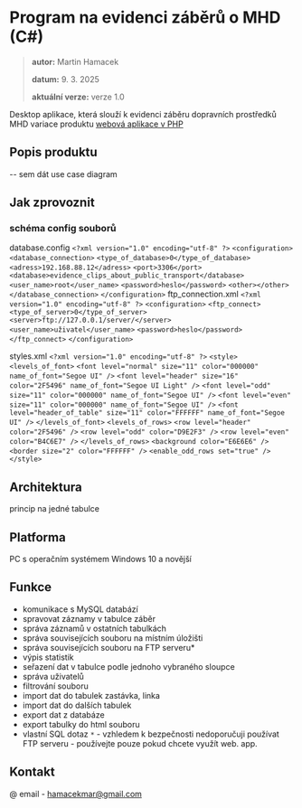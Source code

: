 # Program na evidenci záběrů o MHD (C#)

> **autor:** Martin Hamacek
> 
> **datum:** 9. 3. 2025
> 
> **aktuální verze:** verze 1.0

Desktop aplikace, která slouží k evidenci záběru dopravních prostředků MHD
variace produktu [webová aplikace v PHP](spsejecna.cz)
## Popis produktu
-- sem dát use case diagram

## Jak zprovoznit

### schéma config souborů
database.config
`<?xml version="1.0" encoding="utf-8" ?>`
`<configuration>`
`<database_connection>`
`<type_of_database>0</type_of_database>`
`<adress>192.168.88.12</adress>`
`<port>3306</port>`
`<database>evidence_clips_about_public_transport</database>`
`<user_name>root</user_name>`
`<password>heslo</password>`
`<other></other>`
`</database_connection>`
`</configuration>`
ftp_connection.xml
`<?xml version="1.0" encoding="utf-8" ?>`
`<configuration>`
`<ftp_connect>`
`<type_of_server>0</type_of_server>`
`<server>ftp://127.0.0.1/server/</server>`
`<user_name>uživatel</user_name>`
`<password>heslo</password>`
`</ftp_connect>`
`</configuration>`

styles.xml
`<?xml version="1.0" encoding="utf-8" ?>`
`<style>`
`<levels_of_font>`
`<font level="normal" size="11" color="000000" name_of_font="Segoe UI" />`
`<font level="header" size="16" color="2F5496" name_of_font="Segoe UI Light" />`
`<font level="odd" size="11" color="000000" name_of_font="Segoe UI" />`
`<font level="even" size="11" color="000000" name_of_font="Segoe UI" />`
`<font level="header_of_table" size="11" color="FFFFFF" name_of_font="Segoe UI" />`
`</levels_of_font>`
`<levels_of_rows>`
`<row level="header" color="2F5496" />`
`<row level="odd" color="D9E2F3" />`
`<row level="even" color="B4C6E7" />`
`</levels_of_rows>`
`<background color="E6E6E6" />`
`<border size="2" color="FFFFFF" />`
`<enable_odd_rows set="true" />`
`</style>`


## Architektura
princip na jedné tabulce

## Platforma
PC s operačním systémem Windows 10 a novější

## Funkce
- komunikace s MySQL databází
- spravovat záznamy v tabulce záběr
- správa záznamů v ostatních tabulkách
- správa souvisejících souboru na místním úložišti
- správa souvisejících souboru na FTP serveru*
- výpis statistik
- seřazení dat v tabulce podle jednoho vybraného sloupce
- správa uživatelů
- filtrování souboru
- import dat do tabulek zastávka, linka
- import dat do dalších tabulek
- export dat z databáze
- export tabulky do html souboru
- vlastní SQL dotaz
`*` -  vzhledem k bezpečnosti nedoporučuji používat FTP serveru - používejte pouze pokud chcete využít web. app. 

## Kontakt
@ email - [hamacekmar@gmail.com](mailto:hamacekmar@gmail.com)
